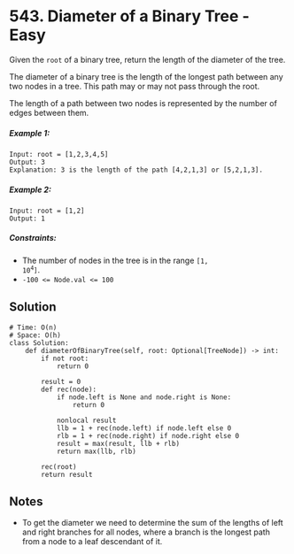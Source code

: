 # 543. Diameter of a Binary Tree - Easy

Given the `root` of a binary tree, return the length of the diameter of the tree.

The diameter of a binary tree is the length of the longest path between any two nodes in a tree. This path may or may not pass through the root.

The length of a path between two nodes is represented by the number of edges between them.

##### Example 1:

```
Input: root = [1,2,3,4,5]
Output: 3
Explanation: 3 is the length of the path [4,2,1,3] or [5,2,1,3].
```

##### Example 2:

```
Input: root = [1,2]
Output: 1
```

##### Constraints:

- The number of nodes in the tree is in the range <code>[1, 10<sup>4</sup>]</code>.
- `-100 <= Node.val <= 100`

## Solution

```
# Time: O(n)
# Space: O(h)
class Solution:
    def diameterOfBinaryTree(self, root: Optional[TreeNode]) -> int:
        if not root:
            return 0

        result = 0
        def rec(node):
            if node.left is None and node.right is None:
                return 0

            nonlocal result
            llb = 1 + rec(node.left) if node.left else 0
            rlb = 1 + rec(node.right) if node.right else 0
            result = max(result, llb + rlb)
            return max(llb, rlb)

        rec(root)
        return result
```

## Notes
- To get the diameter we need to determine the sum of the lengths of left and right branches for all nodes, where a branch is the longest path from a node to a leaf descendant of it.